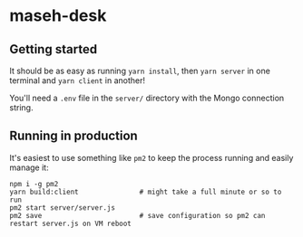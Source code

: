 # maseh-desk

## Getting started

It should be as easy as running `yarn install`, then `yarn server` in one terminal and `yarn client` in
another!

You'll need a `.env` file in the `server/` directory with the Mongo connection string.

## Running in production

It's easiest to use something like `pm2` to keep the process running and easily manage it:

```
npm i -g pm2
yarn build:client               # might take a full minute or so to run
pm2 start server/server.js
pm2 save                        # save configuration so pm2 can restart server.js on VM reboot
```

